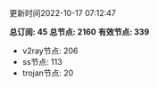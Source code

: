 更新时间2022-10-17 07:12:47

**总订阅: 45**
**总节点: 2160**
**有效节点: 339**
- v2ray节点: 206
- ss节点: 113
- trojan节点: 20
